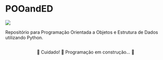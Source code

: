 # POOandED
<img src="https://img.shields.io/static/v1?label=POO&message=Estrutura de Dados&color=7159c1&style=for-the-badge&logo=ghost"/>

Repositório para Programação Orientada a Objetos e Estrutura de Dados utilizando Python.
##
<p align="center">
<a>🚧  Cuidado! 🚀 Programação em construção...  🚧 </a>
</p>

